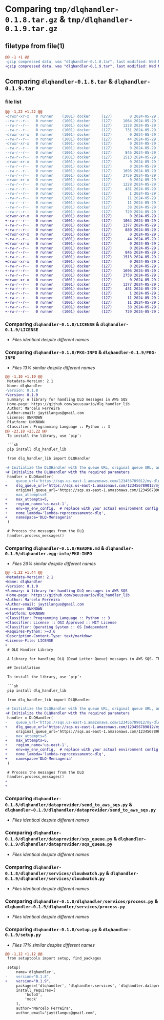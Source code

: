 # Comparing `tmp/dlqhandler-0.1.8.tar.gz` & `tmp/dlqhandler-0.1.9.tar.gz`

## filetype from file(1)

```diff
@@ -1 +1 @@
-gzip compressed data, was "dlqhandler-0.1.8.tar", last modified: Wed May 29 19:12:49 2024, max compression
+gzip compressed data, was "dlqhandler-0.1.9.tar", last modified: Wed May 29 21:27:26 2024, max compression
```

## Comparing `dlqhandler-0.1.8.tar` & `dlqhandler-0.1.9.tar`

### file list

```diff
@@ -1,22 +1,22 @@
-drwxr-xr-x   0 runner    (1001) docker     (127)        0 2024-05-29 19:12:49.368278 dlqhandler-0.1.8/
--rw-r--r--   0 runner    (1001) docker     (127)     1064 2024-05-29 19:12:39.000000 dlqhandler-0.1.8/LICENSE
--rw-r--r--   0 runner    (1001) docker     (127)     1228 2024-05-29 19:12:49.368278 dlqhandler-0.1.8/PKG-INFO
--rw-r--r--   0 runner    (1001) docker     (127)      731 2024-05-29 19:12:39.000000 dlqhandler-0.1.8/README.md
-drwxr-xr-x   0 runner    (1001) docker     (127)        0 2024-05-29 19:12:49.364278 dlqhandler-0.1.8/dlqhandler/
--rw-r--r--   0 runner    (1001) docker     (127)       44 2024-05-29 19:12:39.000000 dlqhandler-0.1.8/dlqhandler/__init__.py
-drwxr-xr-x   0 runner    (1001) docker     (127)        0 2024-05-29 19:12:49.368278 dlqhandler-0.1.8/dlqhandler/dataprovider/
--rw-r--r--   0 runner    (1001) docker     (127)        0 2024-05-29 19:12:39.000000 dlqhandler-0.1.8/dlqhandler/dataprovider/__init__.py
--rw-r--r--   0 runner    (1001) docker     (127)      846 2024-05-29 19:12:39.000000 dlqhandler-0.1.8/dlqhandler/dataprovider/send_to_aws_sqs.py
--rw-r--r--   0 runner    (1001) docker     (127)     1513 2024-05-29 19:12:39.000000 dlqhandler-0.1.8/dlqhandler/dataprovider/sqs_queue.py
-drwxr-xr-x   0 runner    (1001) docker     (127)        0 2024-05-29 19:12:49.368278 dlqhandler-0.1.8/dlqhandler/services/
--rw-r--r--   0 runner    (1001) docker     (127)        0 2024-05-29 19:12:39.000000 dlqhandler-0.1.8/dlqhandler/services/__init__.py
--rw-r--r--   0 runner    (1001) docker     (127)     1696 2024-05-29 19:12:39.000000 dlqhandler-0.1.8/dlqhandler/services/cloudwatch.py
--rw-r--r--   0 runner    (1001) docker     (127)     2759 2024-05-29 19:12:39.000000 dlqhandler-0.1.8/dlqhandler/services/process.py
-drwxr-xr-x   0 runner    (1001) docker     (127)        0 2024-05-29 19:12:49.368278 dlqhandler-0.1.8/dlqhandler.egg-info/
--rw-r--r--   0 runner    (1001) docker     (127)     1228 2024-05-29 19:12:49.000000 dlqhandler-0.1.8/dlqhandler.egg-info/PKG-INFO
--rw-r--r--   0 runner    (1001) docker     (127)      431 2024-05-29 19:12:49.000000 dlqhandler-0.1.8/dlqhandler.egg-info/SOURCES.txt
--rw-r--r--   0 runner    (1001) docker     (127)        1 2024-05-29 19:12:49.000000 dlqhandler-0.1.8/dlqhandler.egg-info/dependency_links.txt
--rw-r--r--   0 runner    (1001) docker     (127)       11 2024-05-29 19:12:49.000000 dlqhandler-0.1.8/dlqhandler.egg-info/requires.txt
--rw-r--r--   0 runner    (1001) docker     (127)       11 2024-05-29 19:12:49.000000 dlqhandler-0.1.8/dlqhandler.egg-info/top_level.txt
--rw-r--r--   0 runner    (1001) docker     (127)       38 2024-05-29 19:12:49.368278 dlqhandler-0.1.8/setup.cfg
--rw-r--r--   0 runner    (1001) docker     (127)      729 2024-05-29 19:12:39.000000 dlqhandler-0.1.8/setup.py
+drwxr-xr-x   0 runner    (1001) docker     (127)        0 2024-05-29 21:27:26.277616 dlqhandler-0.1.9/
+-rw-r--r--   0 runner    (1001) docker     (127)     1064 2024-05-29 21:27:16.000000 dlqhandler-0.1.9/LICENSE
+-rw-r--r--   0 runner    (1001) docker     (127)     1377 2024-05-29 21:27:26.277616 dlqhandler-0.1.9/PKG-INFO
+-rw-r--r--   0 runner    (1001) docker     (127)      880 2024-05-29 21:27:16.000000 dlqhandler-0.1.9/README.md
+drwxr-xr-x   0 runner    (1001) docker     (127)        0 2024-05-29 21:27:26.277616 dlqhandler-0.1.9/dlqhandler/
+-rw-r--r--   0 runner    (1001) docker     (127)       44 2024-05-29 21:27:16.000000 dlqhandler-0.1.9/dlqhandler/__init__.py
+drwxr-xr-x   0 runner    (1001) docker     (127)        0 2024-05-29 21:27:26.277616 dlqhandler-0.1.9/dlqhandler/dataprovider/
+-rw-r--r--   0 runner    (1001) docker     (127)        0 2024-05-29 21:27:16.000000 dlqhandler-0.1.9/dlqhandler/dataprovider/__init__.py
+-rw-r--r--   0 runner    (1001) docker     (127)      846 2024-05-29 21:27:16.000000 dlqhandler-0.1.9/dlqhandler/dataprovider/send_to_aws_sqs.py
+-rw-r--r--   0 runner    (1001) docker     (127)     1513 2024-05-29 21:27:16.000000 dlqhandler-0.1.9/dlqhandler/dataprovider/sqs_queue.py
+drwxr-xr-x   0 runner    (1001) docker     (127)        0 2024-05-29 21:27:26.277616 dlqhandler-0.1.9/dlqhandler/services/
+-rw-r--r--   0 runner    (1001) docker     (127)        0 2024-05-29 21:27:16.000000 dlqhandler-0.1.9/dlqhandler/services/__init__.py
+-rw-r--r--   0 runner    (1001) docker     (127)     1696 2024-05-29 21:27:16.000000 dlqhandler-0.1.9/dlqhandler/services/cloudwatch.py
+-rw-r--r--   0 runner    (1001) docker     (127)     2759 2024-05-29 21:27:16.000000 dlqhandler-0.1.9/dlqhandler/services/process.py
+drwxr-xr-x   0 runner    (1001) docker     (127)        0 2024-05-29 21:27:26.277616 dlqhandler-0.1.9/dlqhandler.egg-info/
+-rw-r--r--   0 runner    (1001) docker     (127)     1377 2024-05-29 21:27:26.000000 dlqhandler-0.1.9/dlqhandler.egg-info/PKG-INFO
+-rw-r--r--   0 runner    (1001) docker     (127)      431 2024-05-29 21:27:26.000000 dlqhandler-0.1.9/dlqhandler.egg-info/SOURCES.txt
+-rw-r--r--   0 runner    (1001) docker     (127)        1 2024-05-29 21:27:26.000000 dlqhandler-0.1.9/dlqhandler.egg-info/dependency_links.txt
+-rw-r--r--   0 runner    (1001) docker     (127)       11 2024-05-29 21:27:26.000000 dlqhandler-0.1.9/dlqhandler.egg-info/requires.txt
+-rw-r--r--   0 runner    (1001) docker     (127)       11 2024-05-29 21:27:26.000000 dlqhandler-0.1.9/dlqhandler.egg-info/top_level.txt
+-rw-r--r--   0 runner    (1001) docker     (127)       38 2024-05-29 21:27:26.277616 dlqhandler-0.1.9/setup.cfg
+-rw-r--r--   0 runner    (1001) docker     (127)      729 2024-05-29 21:27:16.000000 dlqhandler-0.1.9/setup.py
```

### Comparing `dlqhandler-0.1.8/LICENSE` & `dlqhandler-0.1.9/LICENSE`

 * *Files identical despite different names*

### Comparing `dlqhandler-0.1.8/PKG-INFO` & `dlqhandler-0.1.9/PKG-INFO`

 * *Files 13% similar despite different names*

```diff
@@ -1,10 +1,10 @@
 Metadata-Version: 2.1
 Name: dlqhandler
-Version: 0.1.8
+Version: 0.1.9
 Summary: A library for handling DLQ messages in AWS SQS
 Home-page: https://github.com/seuusuario/dlq_handler_lib
 Author: Marcelo Ferreira
 Author-email: jaytilangus@gmail.com
 License: UNKNOWN
 Platform: UNKNOWN
 Classifier: Programming Language :: Python :: 3
@@ -23,18 +23,22 @@
 To install the library, use `pip`:
 
 ```sh
 pip install dlq_handler_lib
 
 from dlq_handler_lib import DLQHandler
 
-# Initialize the DLQHandler with the queue URL, original queue URL, and maximum attempts
+# Initialize the DLQHandler with the required parameters
 handler = DLQHandler(
-    queue_url='https://sqs.us-east-1.amazonaws.com/123456789012/my-dlq',
+    dlq_queue_url='https://sqs.us-east-1.amazonaws.com/123456789012/my-dlq',
     original_queue_url='https://sqs.us-east-1.amazonaws.com/123456789012/my-queue',
-    max_attempts=5
+    max_attempts=5,
+    region_name='us-east-1',
+    env=my_env_config,  # replace with your actual environment config
+    nome_lambda='lambda-reprocessamento-dlq',
+    namespace='DLQ-Mensageria'
 )
 
 # Process the messages from the DLQ
 handler.process_messages()
```

### Comparing `dlqhandler-0.1.8/README.md` & `dlqhandler-0.1.9/dlqhandler.egg-info/PKG-INFO`

 * *Files 26% similar despite different names*

```diff
@@ -1,22 +1,44 @@
+Metadata-Version: 2.1
+Name: dlqhandler
+Version: 0.1.9
+Summary: A library for handling DLQ messages in AWS SQS
+Home-page: https://github.com/seuusuario/dlq_handler_lib
+Author: Marcelo Ferreira
+Author-email: jaytilangus@gmail.com
+License: UNKNOWN
+Platform: UNKNOWN
+Classifier: Programming Language :: Python :: 3
+Classifier: License :: OSI Approved :: MIT License
+Classifier: Operating System :: OS Independent
+Requires-Python: >=3.6
+Description-Content-Type: text/markdown
+License-File: LICENSE
+
 # DLQ Handler Library
 
 A library for handling DLQ (Dead Letter Queue) messages in AWS SQS. This library allows you to reprocess messages from a DLQ with specified parameters such as the queue URL, original queue URL, and maximum number of attempts.
 
 ## Installation
 
 To install the library, use `pip`:
 
 ```sh
 pip install dlq_handler_lib
 
 from dlq_handler_lib import DLQHandler
 
-# Initialize the DLQHandler with the queue URL, original queue URL, and maximum attempts
+# Initialize the DLQHandler with the required parameters
 handler = DLQHandler(
-    queue_url='https://sqs.us-east-1.amazonaws.com/123456789012/my-dlq',
+    dlq_queue_url='https://sqs.us-east-1.amazonaws.com/123456789012/my-dlq',
     original_queue_url='https://sqs.us-east-1.amazonaws.com/123456789012/my-queue',
-    max_attempts=5
+    max_attempts=5,
+    region_name='us-east-1',
+    env=my_env_config,  # replace with your actual environment config
+    nome_lambda='lambda-reprocessamento-dlq',
+    namespace='DLQ-Mensageria'
 )
 
 # Process the messages from the DLQ
 handler.process_messages()
+
+
```

### Comparing `dlqhandler-0.1.8/dlqhandler/dataprovider/send_to_aws_sqs.py` & `dlqhandler-0.1.9/dlqhandler/dataprovider/send_to_aws_sqs.py`

 * *Files identical despite different names*

### Comparing `dlqhandler-0.1.8/dlqhandler/dataprovider/sqs_queue.py` & `dlqhandler-0.1.9/dlqhandler/dataprovider/sqs_queue.py`

 * *Files identical despite different names*

### Comparing `dlqhandler-0.1.8/dlqhandler/services/cloudwatch.py` & `dlqhandler-0.1.9/dlqhandler/services/cloudwatch.py`

 * *Files identical despite different names*

### Comparing `dlqhandler-0.1.8/dlqhandler/services/process.py` & `dlqhandler-0.1.9/dlqhandler/services/process.py`

 * *Files identical despite different names*

### Comparing `dlqhandler-0.1.8/setup.py` & `dlqhandler-0.1.9/setup.py`

 * *Files 17% similar despite different names*

```diff
@@ -1,12 +1,12 @@
 from setuptools import setup, find_packages
 
 setup(
     name='dlqhandler',
-    version="0.1.8",
+    version="0.1.9",
     packages=['dlqhandler', 'dlqhandler.services', 'dlqhandler.dataprovider'],
     install_requires=[
         'boto3',
         'mock'
     ],
     author="Marcelo Ferreira",
     author_email="jaytilangus@gmail.com",
```

